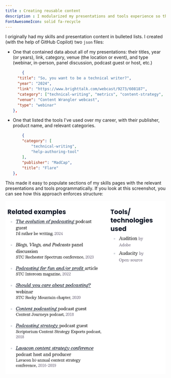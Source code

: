 ```yaml
---
title : Creating reusable content
description : I modularized my presentations and tools experience so they could display in different contexts across the site.
FontAwesomeIcon: solid fa-recycle
---
```


I originally had my skills and presentation content in bulleted lists. I created (with the help of GitHub Copilot) two `json` files:

- One that contained data about all of my presentations: their titles, year (or years), link, category, venue (the location or event), and type (webinar, in-person, panel discussion, podcast guest or host, etc.)

    ```json
        {
      "title": "So, you want to be a technical writer?",
      "year": "2024",
      "link": "https://www.brighttalk.com/webcast/9273/608187",
      "category": ["technical-writing", "metrics", "content-strategy", "marketing"],
      "venue": "Content Wrangler webcast",
      "type": "webinar"
    },
    ```

- One that listed the tools I've used over my career, with their publisher, product name, and relevant categories.

    ```json
        {
        "category": [
            "technical-writing",
            "help-authoring-tool"
        ],
        "publisher": "MadCap",
        "title": "Flare"
    },
    ```

This made it easy to populate sections of my skills pages with the relevant presentations and tools programmatically. If you look at this screenshot, you can see how this approach enforces structure:

![yeh](/assets/images/programmatic-columns.png)
